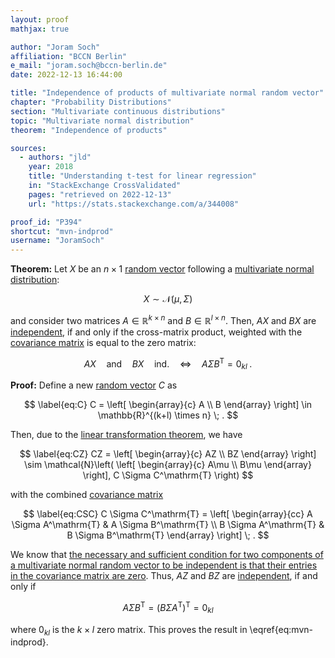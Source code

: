 ```yaml
---
layout: proof
mathjax: true

author: "Joram Soch"
affiliation: "BCCN Berlin"
e_mail: "joram.soch@bccn-berlin.de"
date: 2022-12-13 16:44:00

title: "Independence of products of multivariate normal random vector"
chapter: "Probability Distributions"
section: "Multivariate continuous distributions"
topic: "Multivariate normal distribution"
theorem: "Independence of products"

sources:
  - authors: "jld"
    year: 2018
    title: "Understanding t-test for linear regression"
    in: "StackExchange CrossValidated"
    pages: "retrieved on 2022-12-13"
    url: "https://stats.stackexchange.com/a/344008"

proof_id: "P394"
shortcut: "mvn-indprod"
username: "JoramSoch"
---
```



**Theorem:** Let $X$ be an $n \times 1$ [random vector](/D/rvec) following a [multivariate normal distribution](/D/mvn):

$$ \label{eq:mvn}
X \sim \mathcal{N}(\mu, \Sigma)
$$

and consider two matrices $A \in \mathbb{R}^{k \times n}$ and $B \in \mathbb{R}^{l \times n}$. Then, $AX$ and $BX$ are [independent](/D/ind), if and only if the cross-matrix product, weighted with the [covariance matrix](/P/mvn-cov) is equal to the zero matrix:

$$ \label{eq:mvn-indprod}
AX \quad \text{and} \quad BX \quad \text{ind.} \quad \Leftrightarrow \quad A \Sigma B^\mathrm{T} = 0_{kl} \; .
$$


**Proof:** Define a new [random vector](/D/rvec) $C$ as

$$ \label{eq:C}
C = \left[ \begin{array}{c} A \\ B \end{array} \right] \in \mathbb{R}^{(k+l) \times n} \; .
$$

Then, due to the [linear transformation theorem](/P/mvn-ltt), we have

$$ \label{eq:CZ}
CZ = \left[ \begin{array}{c} AZ \\ BZ \end{array} \right] \sim \mathcal{N}\left( \left[ \begin{array}{c} A\mu \\ B\mu \end{array} \right], C \Sigma C^\mathrm{T} \right)
$$

with the combined [covariance matrix](/D/covmat)

$$ \label{eq:CSC}
C \Sigma C^\mathrm{T} = \left[ \begin{array}{cc} A \Sigma A^\mathrm{T} & A \Sigma B^\mathrm{T} \\ B \Sigma A^\mathrm{T} & B \Sigma B^\mathrm{T} \end{array} \right] \; .
$$

We know that [the necessary and sufficient condition for two components of a multivariate normal random vector to be independent is that their entries in the covariance matrix are zero](/P/mvn-ind). Thus, $AZ$ and $BZ$ are [independent](/D/ind), if and only if

$$ \label{eq:mvn-indprod-qed}
A \Sigma B^\mathrm{T} = (B \Sigma A^\mathrm{T})^\mathrm{T} = 0_{kl}
$$

where $0_{kl}$ is the $k \times l$ zero matrix. This proves the result in \eqref{eq:mvn-indprod}.